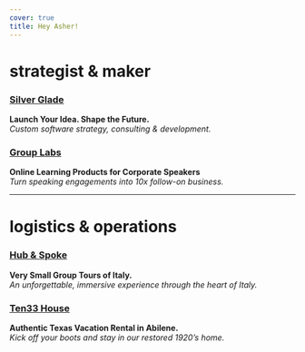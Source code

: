 ```yaml
---
cover: true
title: Hey Asher!
---
```

# strategist & maker

### [Silver Glade](https://sglade.com)  
**Launch Your Idea. Shape the Future.**  
*Custom software strategy, consulting & development.*

### [Group Labs](https://grouplabs.com)  
**Online Learning Products for Corporate Speakers**  
*Turn speaking engagements into 10x follow-on business.*

<hr>

# logistics & operations

### [Hub & Spoke](#)  
**Very Small Group Tours of Italy.**  
*An unforgettable, immersive experience through the heart of Italy.*

### [Ten33 House](https://ten33house.com)  
**Authentic Texas Vacation Rental in Abilene.**  
*Kick off your boots and stay in our restored 1920’s home.*
